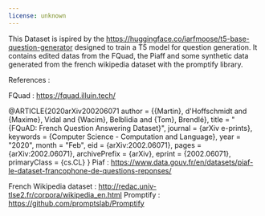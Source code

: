 ```yaml
---
license: unknown
---
```

This Dataset is ispired by the https://huggingface.co/iarfmoose/t5-base-question-generator designed to train a T5 model for question generation. 
It contains edited datas from the FQuad, the Piaff and some synthetic data generated from the french wikipedia dataset with the promptify library.

References :

FQuad : https://fquad.illuin.tech/

@ARTICLE{2020arXiv200206071
       author = {{Martin}, d'Hoffschmidt and {Maxime}, Vidal and
         {Wacim}, Belblidia and {Tom}, Brendlé},
        title = "{FQuAD: French Question Answering Dataset}",
      journal = {arXiv e-prints},
     keywords = {Computer Science - Computation and Language},
         year = "2020",
        month = "Feb",
          eid = {arXiv:2002.06071},
        pages = {arXiv:2002.06071},
archivePrefix = {arXiv},
       eprint = {2002.06071},
 primaryClass = {cs.CL}
}
Piaf : https://www.data.gouv.fr/en/datasets/piaf-le-dataset-francophone-de-questions-reponses/

French Wikipedia dataset : http://redac.univ-tlse2.fr/corpora/wikipedia_en.html
Promptify : https://github.com/promptslab/Promptify